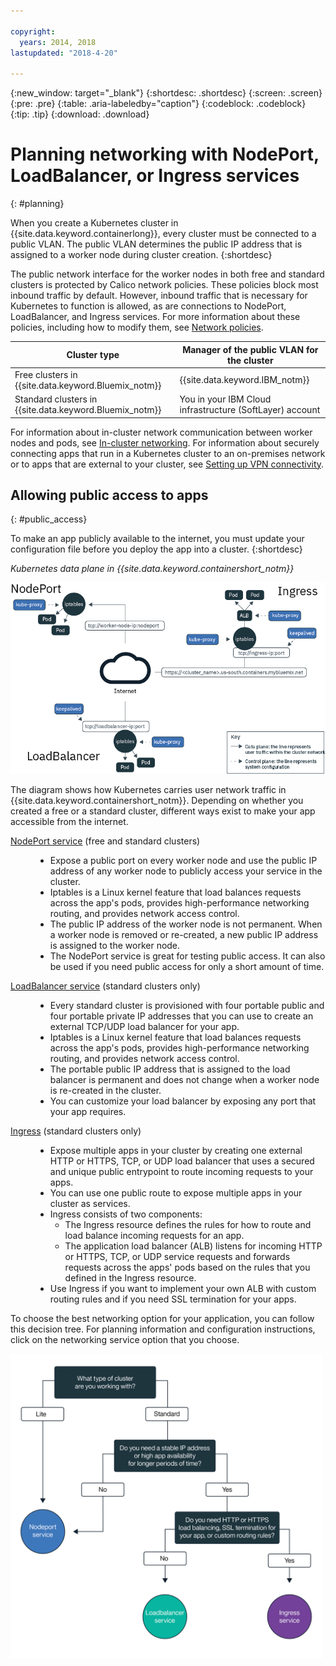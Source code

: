```yaml
---

copyright:
  years: 2014, 2018
lastupdated: "2018-4-20"

---
```


{:new_window: target="_blank"}
{:shortdesc: .shortdesc}
{:screen: .screen}
{:pre: .pre}
{:table: .aria-labeledby="caption"}
{:codeblock: .codeblock}
{:tip: .tip}
{:download: .download}


# Planning networking with NodePort, LoadBalancer, or Ingress services
{: #planning}

When you create a Kubernetes cluster in {{site.data.keyword.containerlong}}, every cluster must be connected to a public VLAN. The public VLAN determines the public IP address that is assigned to a worker node during cluster creation.
{:shortdesc}

The public network interface for the worker nodes in both free and standard clusters is protected by Calico network policies. These policies block most inbound traffic by default. However, inbound traffic that is necessary for Kubernetes to function is allowed, as are connections to NodePort, LoadBalancer, and Ingress services. For more information about these policies, including how to modify them, see [Network policies](cs_network_policy.html#network_policies).

|Cluster type|Manager of the public VLAN for the cluster|
|------------|------------------------------------------|
|Free clusters in {{site.data.keyword.Bluemix_notm}}|{{site.data.keyword.IBM_notm}}|
|Standard clusters in {{site.data.keyword.Bluemix_notm}}|You in your IBM Cloud infrastructure (SoftLayer) account|

For information about in-cluster network communication between worker nodes and pods, see [In-cluster networking](cs_secure.html#in_cluster_network). For information about securely connecting apps that run in a Kubernetes cluster to an on-premises network or to apps that are external to your cluster, see [Setting up VPN connectivity](cs_vpn.html).

## Allowing public access to apps
{: #public_access}

To make an app publicly available to the internet, you must update your configuration file before you deploy the app into a cluster.
{:shortdesc}

*Kubernetes data plane in {{site.data.keyword.containershort_notm}}*

![{{site.data.keyword.containerlong_notm}} Kubernetes architecture](images/networking.png)

The diagram shows how Kubernetes carries user network traffic in {{site.data.keyword.containershort_notm}}. Depending on whether you created a free or a standard cluster, different ways exist to make your app accessible from the internet.

<dl>
<dt><a href="cs_nodeport.html#planning" target="_blank">NodePort service</a> (free and standard clusters)</dt>
<dd>
 <ul>
  <li>Expose a public port on every worker node and use the public IP address of any worker node to publicly access your service in the cluster.</li>
  <li>Iptables is a Linux kernel feature that load balances requests across the app's pods, provides high-performance networking routing, and provides network access control.</li>
  <li>The public IP address of the worker node is not permanent. When a worker node is removed or re-created, a new public IP address is assigned to the worker node.</li>
  <li>The NodePort service is great for testing public access. It can also be used if you need public access for only a short amount of time.</li>
 </ul>
</dd>
<dt><a href="cs_loadbalancer.html#planning" target="_blank">LoadBalancer service</a> (standard clusters only)</dt>
<dd>
 <ul>
  <li>Every standard cluster is provisioned with four portable public and four portable private IP addresses that you can use to create an external TCP/UDP load balancer for your app.</li>
  <li>Iptables is a Linux kernel feature that load balances requests across the app's pods, provides high-performance networking routing, and provides network access control.</li>
  <li>The portable public IP address that is assigned to the load balancer is permanent and does not change when a worker node is re-created in the cluster.</li>
  <li>You can customize your load balancer by exposing any port that your app requires.</li></ul>
</dd>
<dt><a href="cs_ingress.html#planning" target="_blank">Ingress</a> (standard clusters only)</dt>
<dd>
 <ul>
  <li>Expose multiple apps in your cluster by creating one external HTTP or HTTPS, TCP, or UDP load balancer that uses a secured and unique public entrypoint to route incoming requests to your apps.</li>
  <li>You can use one public route to expose multiple apps in your cluster as services.</li>
  <li>Ingress consists of two components:
   <ul>
    <li>The Ingress resource defines the rules for how to route and load balance incoming requests for an app.</li>
    <li>The application load balancer (ALB) listens for incoming HTTP or HTTPS, TCP, or UDP service requests and forwards requests across the apps' pods based on the rules that you defined in the Ingress resource.</li>
   </ul>
  <li>Use Ingress if you want to implement your own ALB with custom routing rules and if you need SSL termination for your apps.</li>
 </ul>
</dd></dl>

To choose the best networking option for your application, you can follow this decision tree. For planning information and configuration instructions, click on the networking service option that you choose.

<img usemap="#networking_map" border="0" class="image" src="images/networkingdt.png" width="500px" alt="This image walks you through choosing the best networking option for your application. If this image is not displaying, the information can still be found in the documentation." style="width:500px;" />
<map name="networking_map" id="networking_map">
<area href="/docs/containers/cs_nodeport.html" alt="Nodeport service" shape="circle" coords="52, 283, 45"/>
<area href="/docs/containers/cs_loadbalancer.html" alt="LoadBalancer service" shape="circle" coords="247, 419, 44"/>
<area href="/docs/containers/cs_ingress.html" alt="Ingress service" shape="circle" coords="445, 420, 45"/>
</map>

